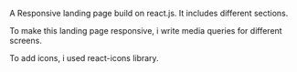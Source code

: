 A Responsive landing page build on react.js. It includes different sections.

To make this landing page responsive, i write media queries for different screens.

To add icons, i used react-icons library.



